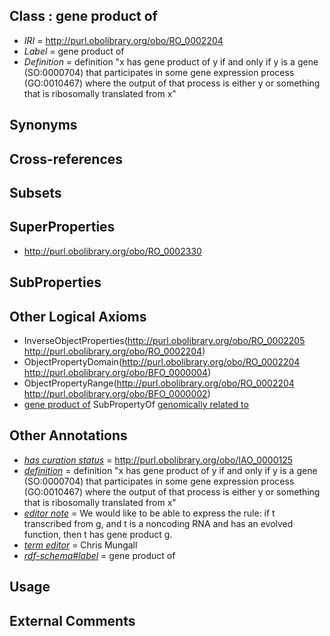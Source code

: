 
## Class : gene product of

 * *IRI* = http://purl.obolibrary.org/obo/RO_0002204
 * *Label* = gene product of
 * *Definition* = definition "x has gene product of y if and only if y is a gene (SO:0000704) that participates in some gene expression process (GO:0010467) where the output of that process is either y or something that is ribosomally translated from x"

## Synonyms


## Cross-references


## Subsets


## SuperProperties

 * <http://purl.obolibrary.org/obo/RO_0002330>

## SubProperties


## Other Logical Axioms

 * InverseObjectProperties(<http://purl.obolibrary.org/obo/RO_0002205> <http://purl.obolibrary.org/obo/RO_0002204>)
 * ObjectPropertyDomain(<http://purl.obolibrary.org/obo/RO_0002204> <http://purl.obolibrary.org/obo/BFO_0000004>)
 * ObjectPropertyRange(<http://purl.obolibrary.org/obo/RO_0002204> <http://purl.obolibrary.org/obo/BFO_0000002>)
 * [gene product of](../../RO/04/RO_0002204.md) SubPropertyOf [genomically related to](../../RO/30/RO_0002330.md)

## Other Annotations

 * *[has curation status](../../IAO/14/IAO_0000114.md)* = http://purl.obolibrary.org/obo/IAO_0000125
 * *[definition](../../IAO/15/IAO_0000115.md)* = definition "x has gene product of y if and only if y is a gene (SO:0000704) that participates in some gene expression process (GO:0010467) where the output of that process is either y or something that is ribosomally translated from x"
 * *[editor note](../../IAO/16/IAO_0000116.md)* = We would like to be able to express the rule: if t transcribed from g, and t is a noncoding RNA and has an evolved function, then t has gene product g.
 * *[term editor](../../IAO/17/IAO_0000117.md)* = Chris Mungall
 * *[rdf-schema#label](../../el/rdf-schema#label.md)* = gene product of

## Usage


## External Comments

